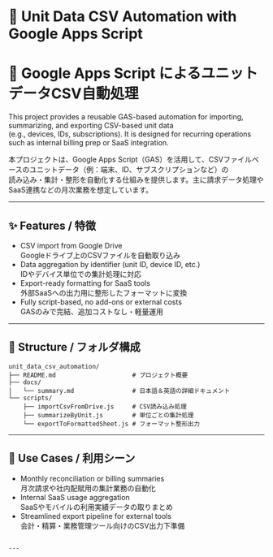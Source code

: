 # 📘 Unit Data CSV Automation with Google Apps Script  
# 📘 Google Apps Script によるユニットデータCSV自動処理

This project provides a reusable GAS-based automation for importing, summarizing, and exporting CSV-based unit data  
(e.g., devices, IDs, subscriptions). It is designed for recurring operations such as internal billing prep or SaaS integration.

本プロジェクトは、Google Apps Script（GAS）を活用して、CSVファイルベースのユニットデータ（例：端末、ID、サブスクリプションなど）の  
読み込み・集計・整形を自動化する仕組みを提供します。主に請求データ処理やSaaS連携などの月次業務を想定しています。

---

## ✨ Features / 特徴

- CSV import from Google Drive  
  Googleドライブ上のCSVファイルを自動取り込み  
- Data aggregation by identifier (unit ID, device ID, etc.)  
  IDやデバイス単位での集計処理に対応  
- Export-ready formatting for SaaS tools  
  外部SaaSへの出力用に整形したフォーマットに変換  
- Fully script-based, no add-ons or external costs  
  GASのみで完結、追加コストなし・軽量運用

---

## 📂 Structure / フォルダ構成

```
unit_data_csv_automation/
├── README.md                     # プロジェクト概要
├── docs/
│   └── summary.md                # 日本語＆英語の詳細ドキュメント
└── scripts/
    ├── importCsvFromDrive.js     # CSV読み込み処理
    ├── summarizeByUnit.js        # 単位ごとの集計処理
    └── exportToFormattedSheet.js # フォーマット整形出力
```

---

## 🔗 Use Cases / 利用シーン

- Monthly reconciliation or billing summaries  
  月次請求や社内配賦用の集計業務の自動化  
- Internal SaaS usage aggregation  
  SaaSやモバイルの利用実績データの取りまとめ  
- Streamlined export pipeline for external tools  
  会計・精算・業務管理ツール向けのCSV出力下準備
```

---
